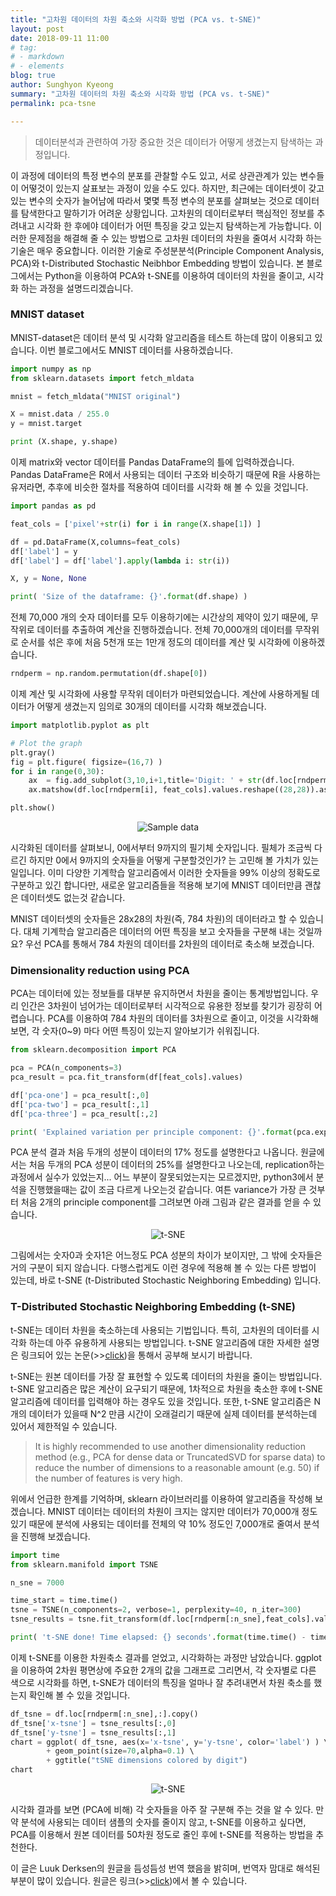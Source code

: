```yaml
---
title: "고차원 데이터의 차원 축소와 시각화 방법 (PCA vs. t-SNE)"
layout: post
date: 2018-09-11 11:00
# tag:
# - markdown
# - elements
blog: true
author: Sunghyon Kyeong
summary: "고차원 데이터의 차원 축소와 시각화 방법 (PCA vs. t-SNE)"
permalink: pca-tsne

---
```

>데이터분석과 관련하여 가장 중요한 것은 데이터가 어떻게 생겼는지 탐색하는 과정입니다. 


이 과정에 데이터의 특정 변수의 분포를 관찰할 수도 있고, 서로 상관관계가 있는 변수들이 어떻것이 있는지 살표보는 과정이 있을 수도 있다. 하지만, 최근에는 데이터셋이 갖고 있는 변수의 숫자가 늘어남에 따라서 몇몇 특정 변수의 분포를 살펴보는 것으로 데이터를 탐색한다고 말하기가 어려운 상황입니다. 고차원의 데이터로부터 핵심적인 정보를 추려내고 시각화 한 후에야 데이터가 어떤 특징을 갖고 있는지 탐색하는게 가능합니다. 이러한 문제점을 해결해 줄 수 있는 방법으로 고차원 데이터의 차원을 줄여서 시각화 하는 기술은 매우 중요합니다. 이러한 기술로 주성분분석(Principle Component Analysis, PCA)와 t-Distributed Stochastic Neibhbor Embedding 방법이 있습니다. 본 블로그에서는 Python을 이용하여 PCA와 t-SNE를 이용하여 데이터의 차원을 줄이고, 시각화 하는 과정을 설명드리겠습니다.

### MNIST dataset 
MNIST-dataset은 데이터 분석 및 시각화 알고리즘을 테스트 하는데 많이 이용되고 있습니다. 이번 블로그에서도 MNIST 데이터를 사용하겠습니다.

~~~python
import numpy as np
from sklearn.datasets import fetch_mldata

mnist = fetch_mldata("MNIST original")

X = mnist.data / 255.0
y = mnist.target

print (X.shape, y.shape)
~~~

이제 matrix와 vector 데이터를 Pandas DataFrame의 틀에 입력하겠습니다. Pandas DataFrame은 R에서 사용되는 데이터 구조와 비슷하기 때문에 R을 사용하는 유저라면, 추후에 비슷한 절차를 적용하여 데이터를 시각화 해 볼 수 있을 것입니다.

~~~python
import pandas as pd

feat_cols = ['pixel'+str(i) for i in range(X.shape[1]) ]

df = pd.DataFrame(X,columns=feat_cols)
df['label'] = y
df['label'] = df['label'].apply(lambda i: str(i))

X, y = None, None

print( 'Size of the dataframe: {}'.format(df.shape) )
~~~

전체 70,000 개의 숫자 데이터를 모두 이용하기에는 시간상의 제약이 있기 때문에, 무작위로 데이터를 추출하여 계산을 진행하겠습니다. 전체 70,000개의 데이터를 무작위로 순서를 섞은 후에 처음 5천개 또는 1만개 정도의 데이터를 계산 및 시각화에 이용하겠습니다.

~~~python
rndperm = np.random.permutation(df.shape[0])
~~~

이제 계산 및 시각화에 사용할 무작위 데이터가 마련되었습니다. 계산에 사용하게될 데이터가 어떻게 생겼는지 임의로 30개의 데이터를 시각화 해보겠습니다.

~~~python
import matplotlib.pyplot as plt

# Plot the graph
plt.gray()
fig = plt.figure( figsize=(16,7) )
for i in range(0,30):
    ax  = fig.add_subplot(3,10,i+1,title='Digit: ' + str(df.loc[rndperm[i], 'label']) )
    ax.matshow(df.loc[rndperm[i], feat_cols].values.reshape((28,28)).astype(float))

plt.show()
~~~



<p align="center">
  <img src="/assets/images/posts/data_analysis/mnist_sample.png" alt="Sample data"/>
</p>


시각화된 데이터를 살펴보니, 0에서부터 9까지의 필기체 숫자입니다. 필체가 조금씩 다르긴 하지만 0에서 9까지의 숫자들을 어떻게 구분할것인가? 는 고민해 볼 가치가 있는 일입니다. 이미 다양한 기계학습 알고리즘에서 이러한 숫자들을 99% 이상의 정확도로 구분하고 있긴 합니다만, 새로운 알고리즘들을 적용해 보기에 MNIST 데이터만큼 괜찮은 데이터셋도 없는것 같습니다.

MNIST 데이터셋의 숫자들은 28x28의 차원(즉, 784 차원)의 데이터라고 할 수 있습니다. 대체 기계학습 알고리즘은 데이터의 어떤 특징을 보고 숫자들을 구분해 내는 것일까요? 우선 PCA를 통해서 784 차원의 데이터를 2차원의 데이터로 축소해 보겠습니다.

### Dimensionality reduction using PCA
PCA는 데이터에 있는 정보들를 대부분 유지하면서 차원을 줄이는 통계방법입니다. 우리 인간은 3차원이 넘어가는 데이터로부터 시각적으로 유용한 정보를 찾기가 굉장히 어렵습니다. PCA를 이용하여 784 차원의 데이터를 3차원으로 줄이고, 이것을 시각화해 보면, 각 숫자(0~9) 마다 어떤 특징이 있는지 알아보기가 쉬워집니다.

~~~python
from sklearn.decomposition import PCA

pca = PCA(n_components=3)
pca_result = pca.fit_transform(df[feat_cols].values)

df['pca-one'] = pca_result[:,0]
df['pca-two'] = pca_result[:,1]
df['pca-three'] = pca_result[:,2]

print( 'Explained variation per principle component: {}'.format(pca.explained_variance_ratio_))
~~~

PCA 분석 결과 처음 두개의 성분이 데이터의 17% 정도를 설명한다고 나옵니다. 원글에서는 처음 두개의 PCA 성분이 데이터의 25%를 설명한다고 나오는데, replication하는 과정에서 실수가 있었는지... 어느 부분이 잘못되었는지는 모르겠지만, python3에서 분석을 진행했을때는 값이 조금 다르게 나오는것 같습니다. 여튼 variance가 가장 큰 것부터 처음 2개의 principle component를 그려보면 아래 그림과 같은 결과를 얻을 수 있습니다.



<p align="center">
  <img src="/assets/images/posts/data_analysis/mnist_pca.png" alt="t-SNE"/>
</p>

그림에서는 숫자0과 숫자1은 어느정도 PCA 성분의 차이가 보이지만, 그 밖에 숫자들은 거의 구분이 되지 않습니다. 다행스럽게도 이런 경우에 적용해 볼 수 있는 다른 방법이 있는데, 바로 t-SNE (t-Distributed Stochastic Neighboring Embedding) 입니다.

### T-Distributed Stochastic Neighboring Embedding (t-SNE)

t-SNE는 데이터 차원을 축소하는데 사용되는 기법입니다. 특히, 고차원의 데이터를 시각화 하는데 아주 유용하게 사용되는 방법입니다. t-SNE 알고리즘에 대한 자세한 설명은 링크되어 있는 논문(>><a href="https://jmlr.org/papers/volume9/vandermaaten08a/vandermaaten08a.pdf" target="_blank">click</a>)을 통해서 공부해 보시기 바랍니다.

t-SNE는 원본 데이터를 가장 잘 표현할 수 있도록 데이터의 차원을 줄이는 방법입니다. t-SNE 알고리즘은 많은 계산이 요구되기 때문에, 1차적으로 차원을 축소한 후에 t-SNE 알고리즘에 데이터를 입력해야 하는 경우도 있을 것입니다. 또한, t-SNE 알고리즘은 N개의 데이터가 있을때 N^2 만큼 시간이 오래걸리기 때문에 실제 데이터를 분석하는데 있어서 제한적일 수 있습니다.

>It is highly recommended to use another dimensionality reduction method (e.g., PCA for dense data or TruncatedSVD for sparse data) to reduce the number of dimensions to a reasonable amount (e.g. 50) if the number of features is very high.

위에서 언급한 한계를 기억하며, sklearn 라이브러리를 이용하여 알고리즘을 작성해 보겠습니다. MNIST 데이터는 데이터의 차원이 크지는 않지만 데이터가 70,000개 정도 있기 때문에 분석에 사용되는 데이터를 전체의 약 10% 정도인 7,000개로 줄여서 분석을 진행해 보겠습니다.

~~~python
import time
from sklearn.manifold import TSNE

n_sne = 7000

time_start = time.time()
tsne = TSNE(n_components=2, verbose=1, perplexity=40, n_iter=300)
tsne_results = tsne.fit_transform(df.loc[rndperm[:n_sne],feat_cols].values)

print( 't-SNE done! Time elapsed: {} seconds'.format(time.time() - time_start )
~~~

이제 t-SNE를 이용한 차원축소 결과를 얻었고, 시각화하는 과정만 남았습니다. ggplot을 이용하여 2차원 평면상에 주요한 2개의 값을 그래프로 그리면서, 각 숫자별로 다른 색으로 시각화를 하면, t-SNE가 데이터의 특징을 얼마나 잘 추려내면서 차원 축소를 했는지 확인해 볼 수 있을 것입니다.

~~~python
df_tsne = df.loc[rndperm[:n_sne],:].copy() 
df_tsne['x-tsne'] = tsne_results[:,0] 
df_tsne['y-tsne'] = tsne_results[:,1] 
chart = ggplot( df_tsne, aes(x='x-tsne', y='y-tsne', color='label') ) \ 
        + geom_point(size=70,alpha=0.1) \ 
        + ggtitle("tSNE dimensions colored by digit") 
chart
~~~


<p align="center">
  <img src="/assets/images/posts/data_analysis/mnist_tsne.png" alt="t-SNE"/>
</p>

시각화 결과를 보면 (PCA에 비해) 각 숫자들을 아주 잘 구분해 주는 것을 알 수 있다. 만약 분석에 사용되는 데이터 샘플의 숫자를 줄이지 않고, t-SNE를 이용하고 싶다면, PCA를 이용해서 원본 데이터를 50차원 정도로 줄인 후에 t-SNE를 적용하는 방법을 추천한다.

이 글은 Luuk Derksen의 원글을 듬성듬성 번역 했음을 밝히며, 번역자 맘대로 해석된 부분이 많이 있습니다. 원글은 링크(>><a href="https://medium.com/@luckylwk/visualising-high-dimensional-datasets-using-pca-and-t-sne-in-python-8ef87e7915b" target="_blank">click</a>)에서 볼 수 있습니다. 





